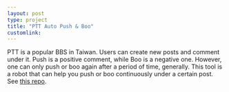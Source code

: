 ```yaml
---
layout: post
type: project
title: "PTT Auto Push & Boo"
customlink: 
---
```

PTT is a popular BBS in Taiwan. Users can create new posts and comment under it. Push is a positive comment, while Boo is a negative one. However, one can only push or boo again after a period of time, generally. This tool is a robot that can help you push or boo continuously under a certain post.
See [this repo](https://github.com/changhc/ptt-autoPushBoo).